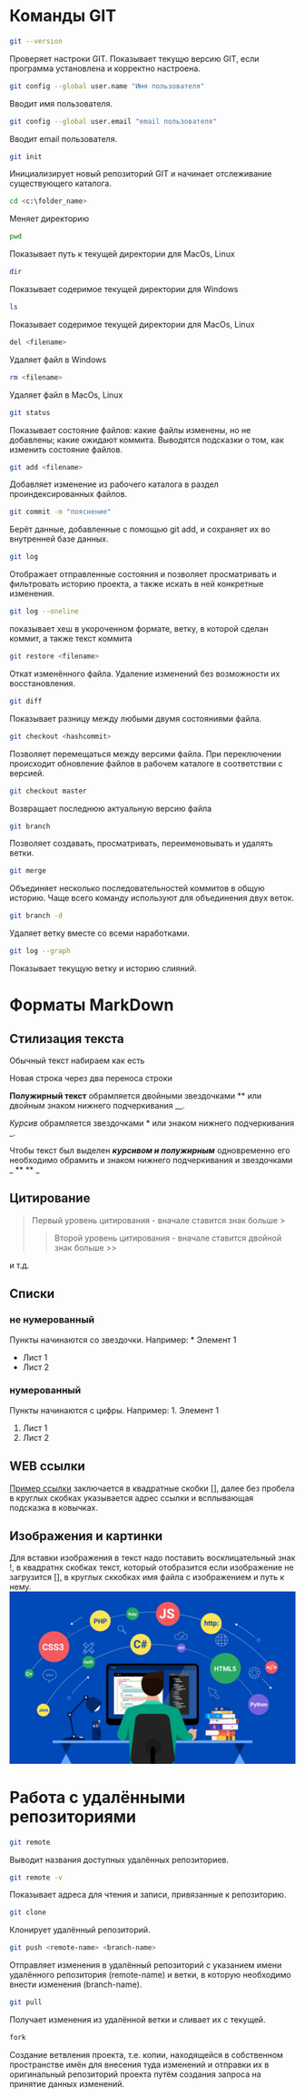 # Команды GIT

```sh
git --version
```
Проверяет настроки GIT. Показывает текущю версию GIT, если программа установлена и корректно настроена.

```sh
git config --global user.name "Имя пользователя"
```
Вводит имя пользователя.

```sh
git config --global user.email "email пользователя"
```
Вводит email пользователя.

```sh
git init
```
Инициализирует новый репозиторий GIT и начинает отслеживание существующего каталога.

```sh
cd <c:\folder_name>
```
Меняет директорию

```sh
pwd
```
Показывает путь к текущей директории для MacOs, Linux

```sh
dir
```
Показывает содеримое текущей директории для Windows

```sh
ls
```
Показывает содеримое текущей директории для MacOs, Linux

```sh
del <filename>
```
Удаляет файл в Windows

```sh
rm <filename>
```
Удаляет файл в MacOs, Linux

```sh
git status
```
 Показывает состояние файлов: какие файлы изменены, но не добавлены; какие ожидают коммита. Выводятся подсказки о том, как изменить состояние файлов.

```sh
git add <filename>
```
Добавляет изменение из рабочего каталога в раздел проиндексированных файлов.

```sh
git commit -m "пояснение"
```
Берёт данные, добавленные с помощью git add, и сохраняет их во внутренней базе данных.

```sh
git log
```
Отображает отправленные состояния и позволяет просматривать и фильтровать историю проекта, а также искать в ней конкретные изменения.

```sh
git log --oneline
```
показывает хеш в укороченном формате, ветку, в которой сделан коммит, а также текст коммита

```sh
git restore <filename>
```
Откат изменённого файла. Удаление изменений без возможности их восстановления.

```sh
git diff
```
Показывает разницу между любыми двумя состояниями файла.

```sh
git checkout <hashcommit>
```
Позволяет перемещаться между версими файла. При переключении происходит обновление файлов в рабочем каталоге в соответствии с версией.

```sh
git checkout master
```
Возвращает последнюю актуальную версию файла

```sh
git branch
```
Позволяет создавать, просматривать, переименовывать и удалять ветки.

```sh
git merge
```
Объединяет несколько последовательностей коммитов в общую историю. Чаще всего команду используют для объединения двух веток.

```sh
git branch -d
```
Удаляет ветку вместе со всеми наработками.

```sh
git log --graph
```
Показывает текущую ветку и историю слияний.

# Форматы MarkDown

## Стилизация текста

Обычный текст набираем как есть

Новая строка через два переноса строки

**Полужирный текст** обрамляется двойными звездочками ** или двойным знаком нижнего подчеркивания __.

*Курсив* обрамляется звездочками * или знаком нижнего подчеркивания _.

Чтобы текст был выделен _**курсивом и полужирным**_ одновременно его необходимо обрамить и знаком нижнего подчеркивания и звездочками _ ** ** _

## Цитирование
> Первый уровень цитирования - вначале ставится знак больше >
>> Второй уровень цитирования - вначале ставится двойной знак больше >>

и т.д.

## Списки
### не нумерованный
Пункты начинаются со звездочки.
Например: * Элемент 1
* Лист 1
* Лист 2

### нумерованный
Пункты начинаются с цифры.
Например: 1. Элемент 1
1. Лист 1
2. Лист 2

## WEB ссылки
[Пример ссылки](http.example.com "Всплывающая подсказка") заключается в квадратные скобки [], далее без пробела в круглых скобках указывается адрес ссылки и всплывающая подсказка в ковычках.

## Изображения и картинки
Для вставки изображения в текст надо поставить восклицательный знак !, в квадратнх скобках текст, который отобразится если изображение не загрузится [], в круглых сккобках имя файла с изображением и путь к нему.
![ИТ](it.jpg)

# Работа с удалёнными репозиториями

```sh
git remote
```
Выводит названия доступных удалённых репозиториев.

```sh
git remote -v
```
Показывает адреса для чтения и записи, привязанные к репозиторию.

```sh
git clone
```
Клонирует удалённый репозиторий.

```sh
git push <remote-name> <branch-name>
```
Отправляет изменения в удалённый репозиторий с указанием имени удалённого репозитория (remote-name) и ветки, в которую необходимо внести изменения (branch-name).

```sh
git pull
```
Получает изменения из удалённой ветки и сливает их с текущей.

```sh
fork
```
Создание ветвления проекта, т.е. копии, находящейся в собственном пространстве имён для внесения туда изменений и отправки их в оригинальный репозиторий проекта путём создания запроса на принятие данных изменений.